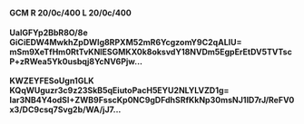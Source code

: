 #### GCM R 20/0c/400 L 20/0c/400
**UalGFYp2BbR8O/8e**<br/>**GiCiEDW4MwkhZpDWIg8RPXM52mR6YcgzomY9C2qALIU=**<br/>**mSm9XeTfHm0RtTvKNlESGMKX0k8oksvdY18NVDm5EgpErEtDV5TVTscP+zRWea5Yk0usbqj8YcNV6Pjw...**<br/><br/>
**KWZEYFESoUgn1GLK**<br/>**KQqWUguzr3c9z23SkB5qEiutoPacH5EYU2NLYLVZD1g=**<br/>**Iar3NB4Y4odSI+ZWB9FsscKp0NC9gDFdhSRfKkNp30msNJ1ID7rJ/ReFV0x3/DC9csq7Svg2b/WA/jJ7...**